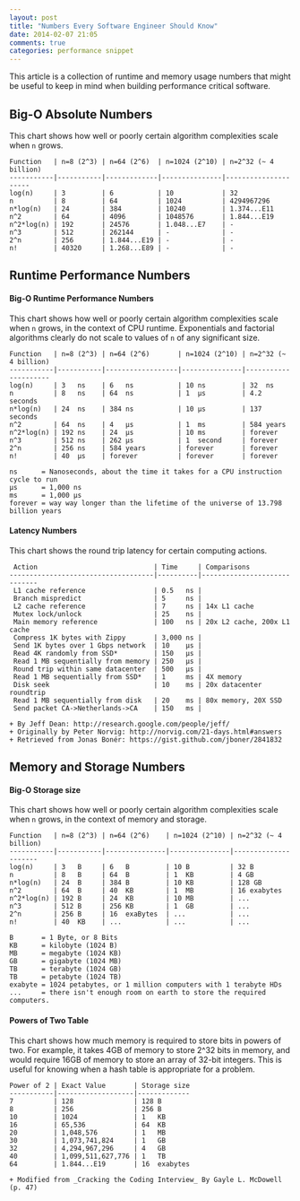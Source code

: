 ```yaml
---
layout: post
title: "Numbers Every Software Engineer Should Know"
date: 2014-02-07 21:05
comments: true
categories: performance snippet
---
```


This article is a collection of runtime and memory usage numbers that
might be useful to keep in mind when building performance critical software.

## Big-O Absolute Numbers

This chart shows how well or poorly certain algorithm complexities scale
when `n` grows.

    Function   | n=8 (2^3) | n=64 (2^6)  | n=1024 (2^10) | n=2^32 (~ 4 billion)
    -----------|-----------|-------------|---------------|---------------------
    log(n)     | 3         | 6           | 10            | 32
    n          | 8         | 64          | 1024          | 4294967296
    n*log(n)   | 24        | 384         | 10240         | 1.374...E11
    n^2        | 64        | 4096        | 1048576       | 1.844...E19
    n^2*log(n) | 192       | 24576       | 1.048...E7    | -
    n^3        | 512       | 262144      | -             | -
    2^n        | 256       | 1.844...E19 | -             | -
    n!         | 40320     | 1.268...E89 | -             | -

## Runtime Performance Numbers

#### Big-O Runtime Performance Numbers

This chart shows how well or poorly certain algorithm complexities scale when `n` grows,
in the context of CPU runtime. Exponentials and factorial algorithms clearly
do not scale to values of `n` of any significant size.

    Function   | n=8 (2^3) | n=64 (2^6)       | n=1024 (2^10) | n=2^32 (~ 4 billion)
    -----------|-----------|------------------|---------------|---------------------
    log(n)     | 3   ns    | 6   ns           | 10 ns         | 32  ns
    n          | 8   ns    | 64  ns           | 1  µs         | 4.2 seconds
    n*log(n)   | 24  ns    | 384 ns           | 10 µs         | 137 seconds
    n^2        | 64  ns    | 4   µs           | 1  ms         | 584 years
    n^2*log(n) | 192 ns    | 24  µs           | 10 ms         | forever
    n^3        | 512 ns    | 262 µs           | 1  second     | forever
    2^n        | 256 ns    | 584 years        | forever       | forever
    n!         | 40  µs    | forever          | forever       | forever

    ns      = Nanoseconds, about the time it takes for a CPU instruction cycle to run
    µs      = 1,000 ns
    ms      = 1,000 µs
    forever = way way longer than the lifetime of the universe of 13.798 billion years

#### Latency Numbers

This chart shows the round trip latency for certain computing actions.

     Action                             | Time     | Comparisons
    ------------------------------------|----------|-----------------------------
     L1 cache reference                 | 0.5   ns |
     Branch mispredict                  | 5     ns |
     L2 cache reference                 | 7     ns | 14x L1 cache
     Mutex lock/unlock                  | 25    ns |
     Main memory reference              | 100   ns | 20x L2 cache, 200x L1 cache
     Compress 1K bytes with Zippy       | 3,000 ns |
     Send 1K bytes over 1 Gbps network  | 10    µs |
     Read 4K randomly from SSD*         | 150   µs |
     Read 1 MB sequentially from memory | 250   µs |
     Round trip within same datacenter  | 500   µs |
     Read 1 MB sequentially from SSD*   | 1     ms | 4X memory
     Disk seek                          | 10    ms | 20x datacenter roundtrip
     Read 1 MB sequentially from disk   | 20    ms | 80x memory, 20X SSD
     Send packet CA->Netherlands->CA    | 150   ms |

    + By Jeff Dean: http://research.google.com/people/jeff/
    + Originally by Peter Norvig: http://norvig.com/21-days.html#answers
    + Retrieved from Jonas Bonér: https://gist.github.com/jboner/2841832

## Memory and Storage Numbers

#### Big-O Storage size

This chart shows how well or poorly certain algorithm complexities scale when `n` grows,
in the context of memory and storage.

    Function   | n=8 (2^3) | n=64 (2^6)    | n=1024 (2^10) | n=2^32 (~ 4 billion)
    -----------|-----------|---------------|---------------|---------------------
    log(n)     | 3   B     | 6   B         | 10 B          | 32 B
    n          | 8   B     | 64  B         | 1  KB         | 4 GB
    n*log(n)   | 24  B     | 384 B         | 10 KB         | 128 GB
    n^2        | 64  B     | 40  KB        | 1  MB         | 16 exabytes
    n^2*log(n) | 192 B     | 24  KB        | 10 MB         | ...
    n^3        | 512 B     | 256 KB        | 1  GB         | ...
    2^n        | 256 B     | 16  exaBytes  | ...           | ...
    n!         | 40  KB    | ...           | ...           | ...

    B       = 1 Byte, or 8 Bits
    KB      = kilobyte (1024 B)
    MB      = megabyte (1024 KB)
    GB      = gigabyte (1024 MB)
    TB      = terabyte (1024 GB)
    TB      = petabyte (1024 TB)
    exabyte = 1024 petabytes, or 1 million computers with 1 terabyte HDs
    ...     = there isn't enough room on earth to store the required computers.

#### Powers of Two Table

This chart shows how much memory is required to store bits in powers of two. For example, it takes
4GB of memory to store 2^32 bits in memory, and would require 16GB of memory to store
an array of 32-bit integers. This is useful for knowing when a hash table is appropriate for a problem.

    Power of 2 | Exact Value       | Storage size
    -----------|-------------------|-------------
    7          | 128               | 128 B
    8          | 256               | 256 B
    10         | 1024              | 1   KB
    16         | 65,536            | 64  KB
    20         | 1,048,576         | 1   MB
    30         | 1,073,741,824     | 1   GB
    32         | 4,294,967,296     | 4   GB
    40         | 1,099,511,627,776 | 1   TB
    64         | 1.844...E19       | 16  exabytes

    + Modified from _Cracking the Coding Interview_ By Gayle L. McDowell (p. 47)